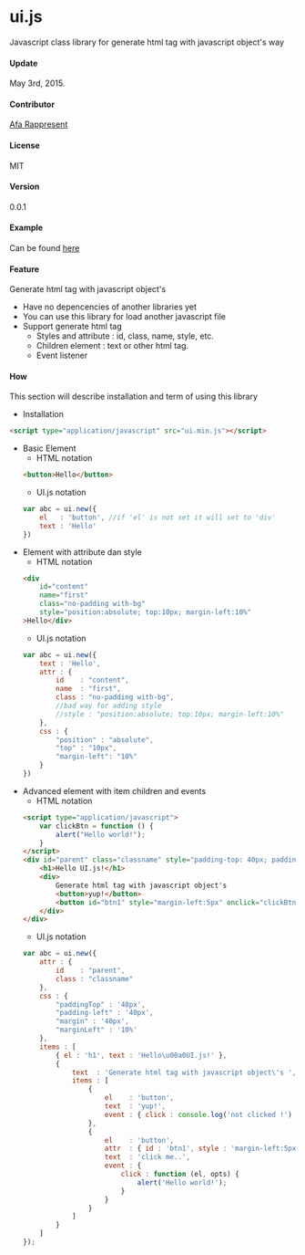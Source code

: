 # ui.js
Javascript class library for generate html tag with javascript object's way

#### Update
May 3rd, 2015.

#### Contributor
[Afa Rappresent]

#### License
MIT

#### Version
0.0.1

#### Example
Can be found [here](https://github.com/rappresent/ui.js/tree/master/example)

[Afa Rappresent]:https://github.com/rappresent

#### Feature
Generate html tag with javascript object's
- Have no depencencies of another libraries yet
- You can use this library for load another javascript file
- Support generate html tag
    - Styles and attribute : id, class, name, style, etc.
    - Children element : text or other html tag.
    - Event listener

#### How
This section will describe installation and term of using this library
- Installation
```html
<script type="application/javascript" src="ui.min.js"></script>
```
- Basic Element
    - HTML notation
    ```html
    <button>Hello</button>
    ```
    - UI.js notation
    ```js
    var abc = ui.new({
        el   : 'button', //if 'el' is not set it will set to 'div'
        text : 'Hello'
    })
    ```
- Element with attribute dan style
    - HTML notation
    ```html
    <div
        id="content"
        name="first"
        class="no-padding with-bg"
        style="position:absolute; top:10px; margin-left:10%"
    >Hello</div>
    ```
    - UI.js notation
    ```js
    var abc = ui.new({
        text : 'Hello',
        attr : {
            id    : "content",
            name  : "first",
            class : "no-padding with-bg",
            //bad way for adding style
            //style : "position:absolute; top:10px; margin-left:10%"
        },
        css : {
            "position" : "absolute",
            "top" : "10px",
            "margin-left": "10%"
        }
    })
    ```
- Advanced element with item children and events
    - HTML notation
    ```html
    <script type="application/javascript">
        var clickBtn = function () {
            alert("Hello world!");
        }
    </script>
    <div id="parent" class="classname" style="padding-top: 40px; padding-left: 40px; margin: 40px 40px 40px 10%;">
        <h1>Hello UI.js!</h1>
        <div>
            Generate html tag with javascript object's
            <button>yup!</button>
            <button id="btn1" style="margin-left:5px" onclick="clickBtn()">click me..</button>
        </div>
    </div>
    ```
    - UI.js notation
    ```js
    var abc = ui.new({
        attr : {
    	    id    : "parent",
    	    class : "classname"
    	},
    	css : {
    		"paddingTop" : '40px',
    		"padding-left" : '40px',
    		"margin" : '40px',
    		"marginLeft" : '10%'
    	},
    	items : [
    		{ el : 'h1', text : 'Hello\u00a0UI.js!' },
    		{
    			text  : 'Generate html tag with javascript object\'s ',
    			items : [
    				{
    					el    : 'button',
    					text  : 'yup!',
    					event : { click : console.log('not clicked !') }
    				},
    				{
    					el    : 'button',
    					attr  : { id : 'btn1', style : 'margin-left:5px' },
    					text  : 'click me..',
    					event : {
    						click : function (el, opts) {
    							alert('Hello world!');
    						}
    					}
    				}
    			]
    		}
    	]
    });
    ```
